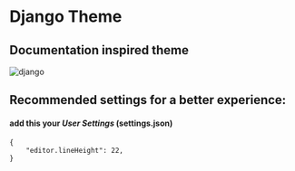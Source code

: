 # Django Theme
## Documentation inspired theme
![django](https://raw.githubusercontent.com/victorzevallos/vscode-theme-django/master/images/image.png)

## Recommended settings for a better experience:
#### add this your ***User Settings*** (settings.json)
```
{
    "editor.lineHeight": 22,
}
  ```
